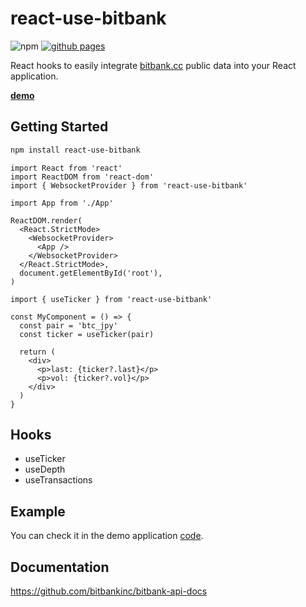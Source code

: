 # react-use-bitbank


![npm](https://img.shields.io/npm/v/react-use-bitbank) [![github pages](https://github.com/daikiojm/react-use-bitbank/actions/workflows/gh-pages.yml/badge.svg?branch=main)](https://github.com/daikiojm/react-use-bitbank/actions/workflows/gh-pages.yml)

React hooks to easily integrate [bitbank.cc](http://app.bitbank.cc/) public data into your React application.

**[demo]**

## Getting Started

```bash
npm install react-use-bitbank
```

```tsx
import React from 'react'
import ReactDOM from 'react-dom'
import { WebsocketProvider } from 'react-use-bitbank'

import App from './App'

ReactDOM.render(
  <React.StrictMode>
    <WebsocketProvider>
      <App />
    </WebsocketProvider>
  </React.StrictMode>,
  document.getElementById('root'),
)
```

```tsx
import { useTicker } from 'react-use-bitbank'

const MyComponent = () => {
  const pair = 'btc_jpy'
  const ticker = useTicker(pair)

  return (
    <div>
      <p>last: {ticker?.last}</p>
      <p>vol: {ticker?.vol}</p>
    </div>
  )
}
```

## Hooks

- useTicker
- useDepth
- useTransactions

## Example

You can check it in the demo application [code](https://github.com/daikiojm/react-use-bitbank/tree/main/examples/demo).

## Documentation

https://github.com/bitbankinc/bitbank-api-docs

[demo]: https://daikiojm.github.io/react-use-bitbank/

